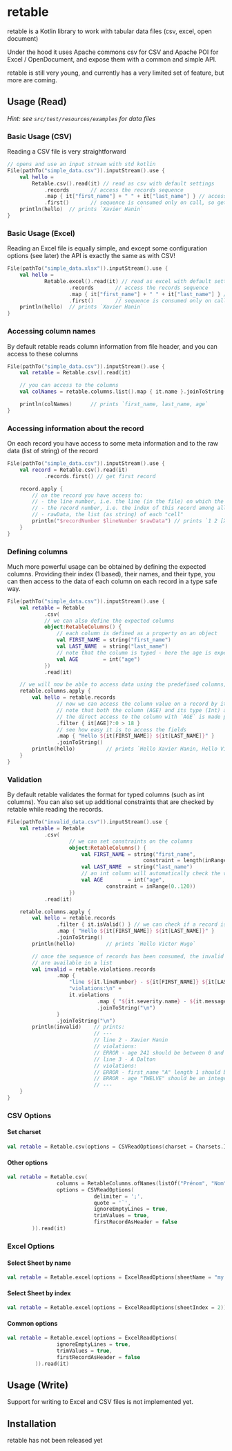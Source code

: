 # retable

retable is a Kotlin library to work with tabular data files (csv, excel, open document)

Under the hood it uses Apache commons csv for CSV and Apache POI for Excel / OpenDocument, and expose them with a common and simple API.

retable is still very young, and currently has a very limited set of feature, but more are coming.

## Usage (Read)

_Hint: see `src/test/resources/examples` for data files_


### Basic Usage (CSV)

Reading a CSV file is very straightforward
```kotlin
// opens and use an input stream with std kotlin
File(pathTo("simple_data.csv")).inputStream().use {
    val hello =
        Retable.csv().read(it) // read as csv with default settings
            .records       // access the records sequence
            .map { it["first_name"] + " " + it["last_name"] } // access data by column name (headers in file)
            .first()       // sequence is consumed only on call, so getting first record in a large file is fast
    println(hello)  // prints `Xavier Hanin`
}
```

### Basic Usage (Excel)

Reading an Excel file is equally simple, and except some configuration options (see later) the API is exactly the same as with CSV!
```kotlin
File(pathTo("simple_data.xlsx")).inputStream().use {
    val hello =
            Retable.excel().read(it) // read as excel with default settings
                    .records       // access the records sequence
                    .map { it["first_name"] + " " + it["last_name"] } // access data by column name (headers in file)
                    .first()       // sequence is consumed only on call, so getting first record in a large file is fast
    println(hello)  // prints `Xavier Hanin`
}
```

### Accessing column names

By default retable reads column information from file header, and you can access to these columns
```kotlin
File(pathTo("simple_data.csv")).inputStream().use {
    val retable = Retable.csv().read(it)

    // you can access to the columns
    val colNames = retable.columns.list().map { it.name }.joinToString()

    println(colNames)      // prints `first_name, last_name, age`
}
```

### Accessing information about the record

On each record you have access to some meta information and to the raw data (list of string) of the record
```kotlin
File(pathTo("simple_data.csv")).inputStream().use {
    val record = Retable.csv().read(it)
            .records.first() // get first record

    record.apply {
        // on the record you have access to:
        // - the line number, i.e. the line (in the file) on which the record was found (1 based)
        // - the record number, i.e. the index of this record among all records (1 based)
        // - rawData, the list (as string) of each "cell"
        println("$recordNumber $lineNumber $rawData") // prints `1 2 [Xavier, Hanin, 41]`
    }
}
```

### Defining columns

Much more powerful usage can be obtained by defining the expected columns. Providing their index (1 based), their names, and their type, you can then access to the data of each column on each record in a type safe way.
```kotlin
File(pathTo("simple_data.csv")).inputStream().use {
    val retable = Retable
            .csv(
            // we can also define the expected columns
            object:RetableColumns() {
                // each column is defined as a property on an object
                val FIRST_NAME = string("first_name")
                val LAST_NAME  = string("last_name")
                // note that the column is typed - here the age is expected to be an Int
                val AGE        = int("age")
            })
            .read(it)

    // we will now be able to access data using the predefined columns, we `apply` them for ease of use
    retable.columns.apply {
        val hello = retable.records
                // now we can access the column value on a record by its column
                // note that both the column (AGE) and its type (Int) are known by the compiler
                // the direct access to the column with `AGE` is made possible thanks to the `apply`
                .filter { it[AGE]?:0 > 18 }
                // see how easy it is to access the fields
                .map { "Hello ${it[FIRST_NAME]} ${it[LAST_NAME]}" }
                .joinToString()
        println(hello)          // prints `Hello Xavier Hanin, Hello Victor Hugo`
    }
}
```

### Validation

By default retable validates the format for typed columns (such as int columns). You can also set up additional constraints that are checked by retable while reading the records. 

```kotlin
File(pathTo("invalid_data.csv")).inputStream().use {
    val retable = Retable
            .csv(
                    // we can set constraints on the columns
                    object:RetableColumns() {
                        val FIRST_NAME = string("first_name",
                                            constraint = length(inRange(3..20)))
                        val LAST_NAME  = string("last_name")
                        // an int column will automatically check the value is an int
                        val AGE        = int("age",
                                constraint = inRange(0..120))
                    })
            .read(it)

    retable.columns.apply {
        val hello = retable.records
                .filter { it.isValid() } // we can check if a record is valid, and filter it out if we want
                .map { "Hello ${it[FIRST_NAME]} ${it[LAST_NAME]}" }
                .joinToString()
        println(hello)          // prints `Hello Victor Hugo`

        // once the sequence of records has been consumed, the invalid records
        // are available in a list
        val invalid = retable.violations.records
                .map {
                    "line ${it.lineNumber} - ${it[FIRST_NAME]} ${it[LAST_NAME]}\n" +
                    "violations:\n" +
                    it.violations
                             .map { "${it.severity.name} - ${it.message()}" }
                             .joinToString("\n")
                }
                .joinToString("\n")
        println(invalid)    // prints:
                            // ---
                            // line 2 - Xavier Hanin
                            // violations:
                            // ERROR - age 241 should be between 0 and 120
                            // line 3 - A Dalton
                            // violations:
                            // ERROR - first_name "A" length 1 should be between 3 and 20
                            // ERROR - age "TWELVE" should be an integer
                            // ---
    }
}

```

### CSV Options

#### Set charset

```kotlin
val retable = Retable.csv(options = CSVReadOptions(charset = Charsets.ISO_8859_1)).read(it)
```

#### Other options

```kotlin
val retable = Retable.csv(
                columns = RetableColumns.ofNames(listOf("Prénom", "Nom", "Oeuvre")),
                options = CSVReadOptions(
                            delimiter = ';',
                            quote = '`',
                            ignoreEmptyLines = true,
                            trimValues = true,
                            firstRecordAsHeader = false
        )).read(it)
```

### Excel Options

#### Select Sheet by name

```kotlin
val retable = Retable.excel(options = ExcelReadOptions(sheetName = "my sheet")).read(it)
```

#### Select Sheet by index

```kotlin
val retable = Retable.excel(options = ExcelReadOptions(sheetIndex = 2)).read(it)
```

#### Common options

```kotlin
val retable = Retable.excel(options = ExcelReadOptions(
                ignoreEmptyLines = true,
                trimValues = true,
                firstRecordAsHeader = false
         )).read(it)
```

## Usage (Write)

Support for writing to Excel and CSV files is not implemented yet.

## Installation

retable has not been released yet

